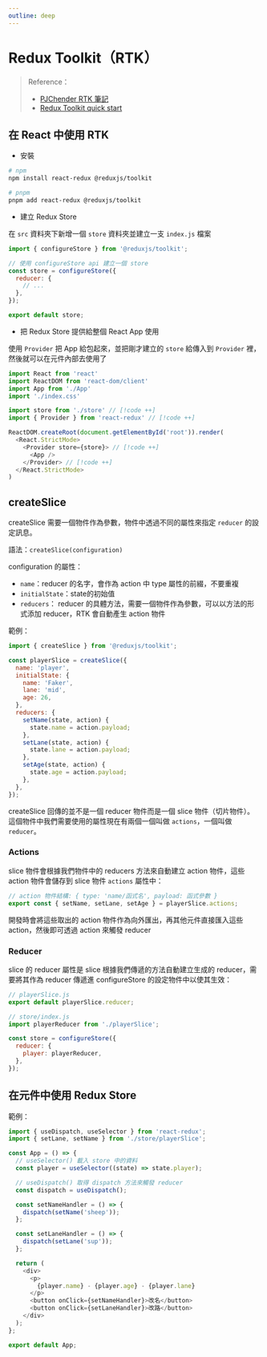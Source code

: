 ```yaml
---
outline: deep
---
```


# Redux Toolkit（RTK）

> Reference：
> - [PJChender RTK 筆記](https://pjchender.dev/react/redux-toolkit/#3-provide-the-redux-store-to-react-indexts)
> - [Redux Toolkit quick start](https://redux-toolkit.js.org/tutorials/quick-start)

## 在 React 中使用 RTK

- 安裝

```sh
# npm
npm install react-redux @reduxjs/toolkit

# pnpm
pnpm add react-redux @reduxjs/toolkit
```

- 建立 Redux Store

在 `src` 資料夾下新增一個 `store` 資料夾並建立一支 `index.js` 檔案

```js
import { configureStore } from '@reduxjs/toolkit';

// 使用 configureStore api 建立一個 store
const store = configureStore({
  reducer: {
    // ...
  },
});

export default store;
```

- 把 Redux Store 提供給整個 React App 使用

使用 `Provider` 把 App 給包起來，並把剛才建立的 `store` 給傳入到 `Provider` 裡，然後就可以在元件內部去使用了

```js
import React from 'react'
import ReactDOM from 'react-dom/client'
import App from './App'
import './index.css'

import store from './store' // [!code ++]
import { Provider } from 'react-redux' // [!code ++]

ReactDOM.createRoot(document.getElementById('root')).render(
  <React.StrictMode>
    <Provider store={store}> // [!code ++]
      <App />
    </Provider> // [!code ++]
  </React.StrictMode>
)
```

## createSlice

createSlice 需要一個物件作為參數，物件中透過不同的屬性來指定 `reducer` 的設定訊息。

語法：`createSlice(configuration)`

configuration 的屬性：

- `name`：reducer 的名字，會作為 action 中 type 屬性的前綴，不要重複
- `initialState`：state的初始值
- `reducers`： reducer 的具體方法，需要一個物件作為參數，可以以方法的形式添加 reducer，RTK 會自動產生 action 物件

範例：

```js
import { createSlice } from '@reduxjs/toolkit';

const playerSlice = createSlice({
  name: 'player',
  initialState: {
    name: 'Faker',
    lane: 'mid',
    age: 26,
  },
  reducers: {
    setName(state, action) {
      state.name = action.payload;
    },
    setLane(state, action) {
      state.lane = action.payload;
    },
    setAge(state, action) {
      state.age = action.payload;
    },
  },
});
```

createSlice 回傳的並不是一個 reducer 物件而是一個 slice 物件（切片物件）。這個物件中我們需要使用的屬性現在有兩個一個叫做 `actions`，一個叫做 `reducer`。

### Actions

slice 物件會根據我們物件中的 reducers 方法來自動建立 action 物件，這些 action 物件會儲存到 slice 物件 `actions` 屬性中：

```js
// action 物件結構: { type: 'name/函式名', payload: 函式參數 }
export const { setName, setLane, setAge } = playerSlice.actions;
```

開發時會將這些取出的 action 物件作為向外匯出，再其他元件直接匯入這些 action，然後即可透過 action 來觸發 reducer

### Reducer

slice 的 reducer 屬性是 slice 根據我們傳遞的方法自動建立生成的 reducer，需要將其作為 reducer 傳遞進 configureStore 的設定物件中以使其生效：

```js
// playerSlice.js
export default playerSlice.reducer;

// store/index.js
import playerReducer from './playerSlice';

const store = configureStore({
  reducer: {
    player: playerReducer,
  },
});
```

## 在元件中使用 Redux Store

範例：

```js
import { useDispatch, useSelector } from 'react-redux';
import { setLane, setName } from './store/playerSlice';

const App = () => {
  // useSelector() 載入 store 中的資料
  const player = useSelector((state) => state.player);

  // useDispatch() 取得 dispatch 方法來觸發 reducer
  const dispatch = useDispatch();

  const setNameHandler = () => {
    dispatch(setName('sheep'));
  };

  const setLaneHandler = () => {
    dispatch(setLane('sup'));
  };

  return (
    <div>
      <p>
        {player.name} - {player.age} - {player.lane}
      </p>
      <button onClick={setNameHandler}>改名</button>
      <button onClick={setLaneHandler}>改路</button>
    </div>
  );
};

export default App;
```
